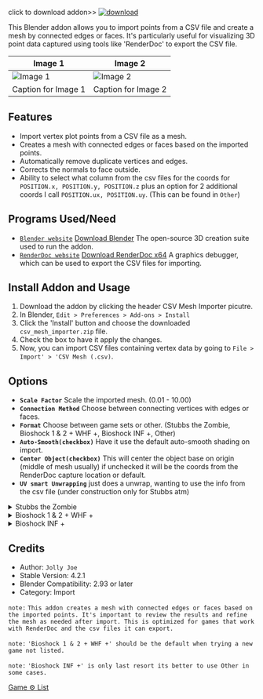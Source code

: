 click to download addon>>
[![download](https://github.com/JollyShmo/CSV_Import_Blender/blob/main/version_csv_import.png)](https://github.com/JollyShmo/CSV_Import_Blender/releases/download/v4.2.1/csv_mesh_importer.zip)

This Blender addon allows you to import points from a CSV file and create a mesh by connected edges or faces. It's particularly useful for visualizing 3D point data captured using tools like 'RenderDoc' to export the CSV file.

| Image 1             | Image 2             |
| ------------------- | ------------------- |
| ![Image 1](#)    | ![Image 2](#)    |
| Caption for Image 1 | Caption for Image 2 |

## Features
- Import vertex plot points from a CSV file as a mesh.
- Creates a mesh with connected edges or faces based on the imported points.
- Automatically remove duplicate vertices and edges.
- Corrects the normals to face outside.
- Ability to select what column from the csv files for the coords for `POSITION.x, POSITION.y, POSITION.z` plus an option for 2 additional coords I call `POSITION.ux, POSITION.uy`. (This can be found in `Other`)

## Programs Used/Need
- [`Blender website`](https://www.blender.org) [Download Blender](https://www.blender.org/download/release/Blender3.6/blender-3.6.2-windows-x64.msi/) The open-source 3D creation suite used to run the addon.
- [`RenderDoc website`](https://renderdoc.org/) [Download RenderDoc x64](https://renderdoc.org/stable/1.28/RenderDoc_1.28_64.msi) A graphics debugger, which can be used to export the CSV files for importing.

## Install Addon and Usage
1. Download the addon by clicking the header CSV Mesh Importer picutre.
2. In Blender, `Edit > Preferences > Add-ons > Install`
3. Click the 'Install' button and choose the downloaded `csv_mesh_importer.zip` file.
4. Check the box to have it apply the changes.
5. Now, you can import CSV files containing vertex data by going to `File > Import' > 'CSV Mesh (.csv)`.

## Options
- **`Scale Factor`** Scale the imported mesh. (0.01 - 10.00)
- **`Connection Method`** Choose between connecting vertices with edges or faces.
- **`Format`** Choose between game sets or other. (Stubbs the Zombie, Bioshock 1 & 2 + WHF +, Bioshock INF +, Other)
- **`Auto-Smooth(checkbox)`** Have it use the default auto-smooth shading on import.
- **`Center Object(checkbox)`** This will center the object base on origin (middle of mesh usually) if unchecked it will be the coords from the RenderDoc capture location or default.
- **`UV smart Unwrapping`** just does a unwrap, wanting to use the info from the csv file (under construction only for Stubbs atm)



<details>
<summary>Stubbs the Zombie</summary>

- Scale: `10.0`
- Connection Method: `Faces`
- Format: `Stubbs The Zombie`
- Auto-Smooth: `optional` `Auto-Smooth Shading 30°`
- Center Object: `optional`
- Beta: UV Unwrapping: `optional` `Smart UV Unwraps`
</details>

<details>
<summary>Bioshock 1 & 2 + WHF +</summary>

- Scale: `0.01` - `1.0`
- Connection Method: `Faces`
- Format: `Bioshock 1 & 2 + WHF +`
- Auto-Smooth: `optional` `Auto-Smooth Shading 30°`
- Center Object: `optional`
</details>

<details>
<summary>Bioshock INF +</summary>

 `beta`
> Scale: `0.01` - `1.0`

> Connection Method: `Faces`

> Format: `Bioshock 1 & 2 + WHF +`

> Auto-Smooth: `optional` `Auto-Smooth Shading 30°`

> Center Object: `optional`
</details> 

## Credits
- Author: `Jolly Joe`
- Stable Version: 4.2.1
- Blender Compatibility: 2.93 or later
- Category: Import

`note:` ```This addon creates a mesh with connected edges or faces based on the imported points. It's important to review the results and refine the mesh as needed after import. This is optimized for games that work with RenderDoc and the csv files it can export.```

`note:` `'Bioshock 1 & 2 + WHF +' should be the default when trying a new game not listed.` 

`note:` `'Bioshock INF +' is only last resort its better to use Other in some cases.`

[Game ⚙ List](/GameList.md)

